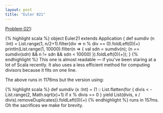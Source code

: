 ```yaml
---
layout: post
title: "Euler 021"
---
```


[Problem 021]\:

{% highlight scala %}
object Euler21 extends Application {
  def sumdiv (n :Int) = List.range(1, n/2+1).filter(div => n % div == 0).foldLeft(0)(_+_)
  println(List.range(1, 10000).filter(n => {
    val sdn = sumdiv(n); (n == sumdiv(sdn) &amp;&amp; n != sdn &amp;&amp; sdn < 10000)
  }).foldLeft(0)(_+_));
}
{% endhighlight %}
This one is almost readable — if you've been staring at a lot of Scala recently. It also uses a less efficient method for computing divisors because it fits on one line.

The above runs in 1176ms but the version using:

{% highlight scala %}
  def sumdiv (x :Int) = (1 :: List.flatten(for {
    divis < - List.range(2, Math.sqrt(x)+1)
    if x % divis == 0
  } yield List(divis, x / divis).removeDuplicates)).foldLeft(0)(_+_)
{% endhighlight %}
runs in 157ms. Oh the sacrifices we make for brevity.


[Problem 021]: http://projecteuler.net/index.php?section=problems&id=21
